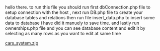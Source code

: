 hello there.
to run this file you should run first dbConnection.php file to setup connection with the host , next run DB.php file to create your database tables and relations then run file insert_data.php to insert some data to database i have did it manuely to save time.
and lastly run ownerships.php file and you can see database content and edit it by selecting as many rows as you want to edit at same time

[cars_system.zip](https://github.com/motstafa/cars-system/files/7252142/cars_system.zip)
